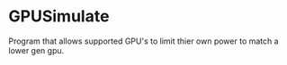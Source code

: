 # GPUSimulate
Program that allows supported GPU's to limit thier own power to match a lower gen gpu.
